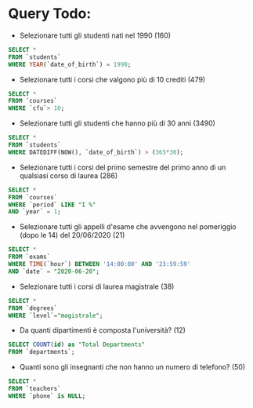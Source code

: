 # Query Todo:

- Selezionare tutti gli studenti nati nel 1990 (160)

```sql
SELECT *
FROM `students`
WHERE YEAR(`date_of_birth`) = 1990;
```

- Selezionare tutti i corsi che valgono più di 10 crediti (479)

```sql
SELECT *
FROM `courses`
WHERE `cfu`> 10;
```

- Selezionare tutti gli studenti che hanno più di 30 anni (3490)

```sql
SELECT *
FROM `students`
WHERE DATEDIFF(NOW(), `date_of_birth`) > (365*30);
```

- Selezionare tutti i corsi del primo semestre del primo anno di un qualsiasi corso di laurea (286)

```sql
SELECT *
FROM `courses`
WHERE `period` LIKE "I %"
AND `year` = 1;
```

- Selezionare tutti gli appelli d'esame che avvengono nel pomeriggio (dopo le 14) del 20/06/2020 (21)

```sql
SELECT *
FROM `exams`
WHERE TIME(`hour`) BETWEEN '14:00:00' AND '23:59:59'
AND `date` = "2020-06-20";
```

- Selezionare tutti i corsi di laurea magistrale (38)

```sql
SELECT *
FROM `degrees`
WHERE `level`="magistrale";
```

- Da quanti dipartimenti è composta l'università? (12)

```sql
SELECT COUNT(id) as "Total Departments"
FROM `departments`;
```

- Quanti sono gli insegnanti che non hanno un numero di telefono? (50)

```sql
SELECT *
FROM `teachers`
WHERE `phone` is NULL;
```
